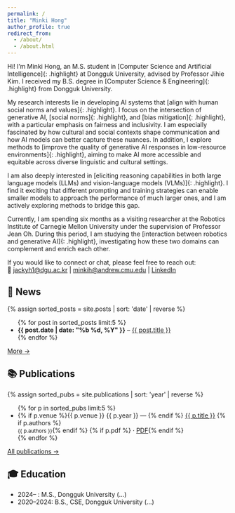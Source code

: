 ```yaml
---
permalink: /
title: "Minki Hong"
author_profile: true
redirect_from: 
  - /about/
  - /about.html
---
```


Hi! I’m Minki Hong, an M.S. student in [Computer Science and Artificial Intelligence]{: .highlight} at Dongguk University, advised by Professor Jihie Kim. I received my B.S. degree in [Computer Science & Engineering]{: .highlight} from Dongguk University.

My research interests lie in developing AI systems that [align with human social norms and values]{: .highlight}. I focus on the intersection of generative AI, [social norms]{: .highlight}, and [bias mitigation]{: .highlight}, with a particular emphasis on fairness and inclusivity. I am especially fascinated by how cultural and social contexts shape communication and how AI models can better capture these nuances. In addition, I explore methods to [improve the quality of generative AI responses in low-resource environments]{: .highlight}, aiming to make AI more accessible and equitable across diverse linguistic and cultural settings.

I am also deeply interested in [eliciting reasoning capabilities in both large language models (LLMs) and vision-language models (VLMs)]{: .highlight}. I find it exciting that different prompting and training strategies can enable smaller models to approach the performance of much larger ones, and I am actively exploring methods to bridge this gap.

Currently, I am spending six months as a visiting researcher at the Robotics Institute of Carnegie Mellon University under the supervision of Professor Jean Oh. During this period, I am studying the [interaction between robotics and generative AI]{: .highlight}, investigating how these two domains can complement and enrich each other.

If you would like to connect or chat, please feel free to reach out:  
📧 [jackyh1@dgu.ac.kr](mailto:jackyh1@dgu.ac.kr) | [minkih@andrew.cmu.edu](mailto:minkih@andrew.cmu.edu) | [LinkedIn](https://www.linkedin.com/in/bk123477)


## 📰 News
{% assign sorted_posts = site.posts | sort: 'date' | reverse %}
<ul>
{% for post in sorted_posts limit:5 %}
  <li>
    <strong>{{ post.date | date: "%b %d, %Y" }}</strong> – 
    <a href="{{ post.url | relative_url }}">{{ post.title }}</a>
  </li>
{% endfor %}
</ul>
<p><a href="{{ '/year-archive/' | relative_url }}">More →</a></p>

## 📚 Publications
{% assign sorted_pubs = site.publications | sort: 'year' | reverse %}
<ul>
{% for p in sorted_pubs limit:5 %}
  <li>
    {% if p.venue %}<span>{{ p.venue }} {{ p.year }}</span> — {% endif %}
    <a href="{{ p.url | relative_url }}">{{ p.title }}</a>
    {% if p.authors %}<br/><small>{{ p.authors }}</small>{% endif %}
    {% if p.pdf %} · <a href="{{ p.pdf }}">PDF</a>{% endif %}
  </li>
{% endfor %}
</ul>
<p><a href="{{ '/publications/' | relative_url }}">All publications →</a></p>

## 🎓 Education
- 2024– : M.S., Dongguk University (…)
- 2020–2024: B.S., CSE, Dongguk University (…)